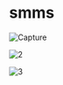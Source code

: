 # smms
![Capture](https://github.com/dipakpratale158/smms/assets/112299138/3f197268-5fcb-49a1-b3b1-05ec7e837d98)

![2](https://github.com/dipakpratale158/smms/assets/112299138/1e9ff520-9ddc-477a-bd57-5f3083d010d7)


![3](https://github.com/dipakpratale158/smms/assets/112299138/a34fdd66-628e-4c2d-91aa-25b061d7032a)
